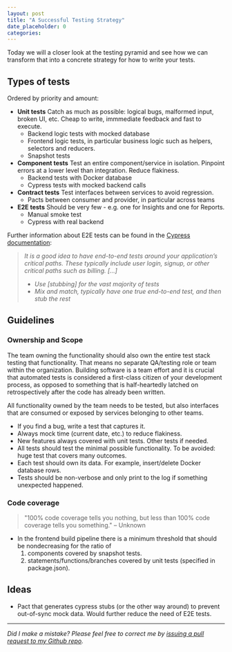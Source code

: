 ```yaml
---
layout: post
title: "A Successful Testing Strategy"
date_placeholder: 0
categories: 
---
```


Today we will a closer look at the testing pyramid and see how we can transform that into a concrete strategy for how to write your tests.


## Types of tests

Ordered by priority and amount:
* **Unit tests**
  Catch as much as possible: logical bugs, malformed input, broken UI, etc.
  Cheap to write, immmediate feedback and fast to execute.
  - Backend logic tests with mocked database
  - Frontend logic tests, in particular business logic such as helpers, selectors and reducers.
  - Snapshot tests
* **Component tests**
  Test an entire component/service in isolation. Pinpoint errors at a lower level than integration. Reduce flakiness.
  - Backend tests with Docker database
  - Cypress tests with mocked backend calls
* **Contract tests**
  Test interfaces between services to avoid regression.
  - Pacts between consumer and provider, in particular across teams
* **E2E tests**
  Should be very few - e.g. one for Insights and one for Reports.
  - Manual smoke test
  - Cypress with real backend

Further information about E2E tests can be found in the [Cypress documentation](https://docs.cypress.io/guides/guides/network-requests.html#Testing-Strategies):
 > *It is a good idea to have end-to-end tests around your application’s critical paths. These typically include user login, signup, or other critical  paths such as billing.*
 > *[...]*
 > * *Use [stubbing] for the vast majority of tests*
 > * *Mix and match, typically have one true end-to-end test, and then stub the rest*


## Guidelines

### Ownership and Scope
The team owning the functionality should also own the entire test stack testing that functionality. That means no separate QA/testing role or team within the organization. Building software is a team effort and it is crucial that automated tests is considered a first-class citizen of your development process, as opposed to something that is half-heartedly latched on retrospectively after the code has already been written.

All functionality owned by the team needs to be tested, but also interfaces that are consumed or exposed by services belonging to other teams.


* If you find a bug, write a test that captures it.
* Always mock time (current date, etc.) to reduce flakiness.
* New features always covered with unit tests. Other tests if needed.
* All tests should test the minimal possible functionality.
  To be avoided: huge test that covers many outcomes.
* Each test should own its data. For example, insert/delete Docker database rows.
* Tests should be non-verbose and only print to the log if something unexpected happened.

### Code coverage
> "100% code coverage tells you nothing, but less than 100% code coverage tells you something." – Unknown
* In the frontend build pipeline there is a minimum threshold that should be nondecreasing for the ratio of
  1. components covered by snapshot tests.
  2. statements/functions/branches covered by unit tests (specified in package.json).

## Ideas
* Pact that generates cypress stubs (or the other way around) to prevent out-of-sync mock data.
  Would further reduce the need of E2E tests.




---

*Did I make a mistake? Please feel free to correct me by [issuing a pull request to my Github repo](https://github.com/Sundin/sundin.github.io).*

